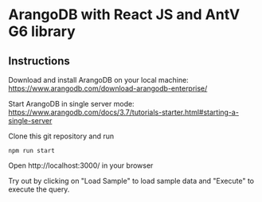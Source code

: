 # ArangoDB with React JS and AntV G6 library

## Instructions

Download and install ArangoDB on your local machine:
https://www.arangodb.com/download-arangodb-enterprise/

Start ArangoDB in single server mode:
https://www.arangodb.com/docs/3.7/tutorials-starter.html#starting-a-single-server

Clone this git repository and run
```
npm run start
```
Open http://localhost:3000/ in your browser

Try out by clicking on "Load Sample" to load sample data and "Execute" to execute the query.
